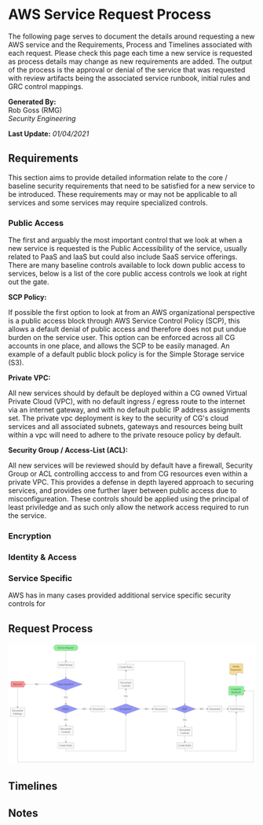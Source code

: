 # AWS Service Request Process
The following page serves to document the details around requesting a new AWS service and the Requirements, Process and Timelines associated with each request. Please check this page each time a new service is requested as process details may change as new requirements are added. The output of the process is the approval or denial of the service that was requested with review artifacts being the associated service runbook, initial rules and GRC control mappings.

**Generated By:**  
Rob Goss (RMG)  
*Security Engineering*

**Last Update:** *01/04/2021*

## Requirements
This section aims to provide detailed information relate to the core / baseline security requirements that need to be satisfied for a new service to be introduced. These requirements may or may not be applicable to all services and some services may require specialized controls.

### Public Access
The first and arguably the most important control that we look at when a new service is requested is the Public Accessibility of the service, usually related to PaaS and IaaS but could also include SaaS service offerings. There are many baseline controls available to lock down public access to services, below is a list of the core public access controls we look at right out the gate.

**SCP Policy:**

If possible the first option to look at from an AWS organizational perspective is a public access block through AWS Service Control Policy (SCP), this allows a default denial of public access and therefore does not put undue burden on the service user. This option can be enforced across all CG accounts in one place, and allows the SCP to be easily managed. An example of a default public block policy is for the Simple Storage service (S3).

**Private VPC:**

All new services should by default be deployed within a CG owned Virtual Private Cloud (VPC), with no default ingress / egress route to the internet via an internet gateway, and with no default public IP address assignments set. The private vpc deployment is key to the security of CG's cloud services and all associated subnets, gateways and resources being built within a vpc will need to adhere to the private resouce policy by default.

**Security Group / Access-List (ACL):**

All new services will be reviewed should by default have a firewall, Security Group or ACL controlling acccess to and from CG resources even within a private VPC. This provides a defense in depth layered approach to securing services, and provides one further layer between public access due to misconfigureation. These controls should be applied using the principal of least priviledge and as such only allow the network access required to run the service.

### Encryption

### Identity & Access

### Service Specific
AWS has in many cases provided additional service specific security controls for 


## Request Process
<img src="/docs/img/Runbook_Process.png" width="800">

## Timelines

## Notes